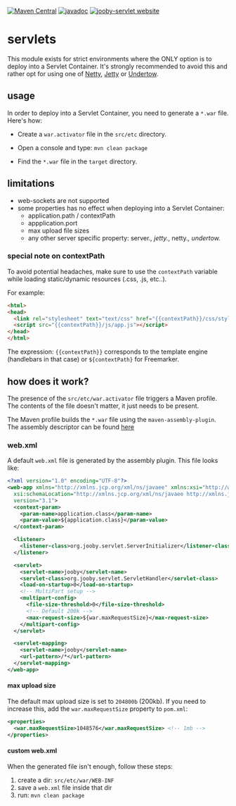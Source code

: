 [![Maven Central](https://maven-badges.herokuapp.com/maven-central/org.jooby/jooby-servlet/badge.svg)](https://maven-badges.herokuapp.com/maven-central/org.jooby/jooby-servlet)
[![javadoc](https://javadoc.io/badge/org.jooby/jooby-servlet.svg)](https://javadoc.io/doc/org.jooby/jooby-servlet/1.4.0)
[![jooby-servlet website](https://img.shields.io/badge/jooby-servlet-brightgreen.svg)](http://jooby.org/doc/servlet)
# servlets

This module exists for strict environments where the ONLY option is to deploy into a Servlet Container.
It's strongly recommended to avoid this and rather opt for using one of [Netty](http://netty.io), [Jetty](http://www.eclipse.org/jetty/) or [Undertow](http://undertow.io).

## usage

In order to deploy into a Servlet Container, you need to generate a ```*.war``` file. Here's how:

* Create a ```war.activator``` file in the ```src/etc``` directory.

* Open a console and type: ```mvn clean package```

* Find the ```*.war``` file in the ```target``` directory.

## limitations

* web-sockets are not supported
* some properties has no effect when deploying into a Servlet Container:
  - application.path / contextPath
  - appplication.port
  - max upload file sizes
  - any other server specific property: server.*, jetty.*, netty.*, undertow.*


### special note on contextPath

To avoid potential headaches, make sure to use the ```contextPath``` variable while loading static/dynamic
resources (.css, .js, etc..).

For example:

```html
<html>
<head>
  <link rel="stylesheet" text="text/css" href="{{contextPath}}/css/styles.css">
  <script src="{{contextPath}}/js/app.js"></script>
</head>
</html>
```

The expression: ```{{contextPath}}``` corresponds to the template engine (handlebars in that case) or ```${contextPath}``` for Freemarker.

## how does it work?

The presence of the ```src/etc/war.activator``` file triggers a Maven profile. The contents of the file doesn't matter, it just needs to be present.

The Maven profile builds the ```*.war``` file using the ```maven-assembly-plugin```. The assembly descriptor can be found
[here](https://github.com/jooby-project/jooby/blob/master/jooby-dist/src/main/resources/assemblies/jooby.war.xml)

### web.xml

A default ```web.xml``` file is generated by the assembly plugin. This file looks like:

```xml
<?xml version="1.0" encoding="UTF-8"?>
<web-app xmlns="http://xmlns.jcp.org/xml/ns/javaee" xmlns:xsi="http://www.w3.org/2001/XMLSchema-instance"
  xsi:schemaLocation="http://xmlns.jcp.org/xml/ns/javaee http://xmlns.jcp.org/xml/ns/javaee/web-app_3_1.xsd"
  version="3.1">
  <context-param>
    <param-name>application.class</param-name>
    <param-value>${application.class}</param-value>
  </context-param>

  <listener>
    <listener-class>org.jooby.servlet.ServerInitializer</listener-class>
  </listener>

  <servlet>
    <servlet-name>jooby</servlet-name>
    <servlet-class>org.jooby.servlet.ServletHandler</servlet-class>
    <load-on-startup>0</load-on-startup>
    <!-- MultiPart setup -->
    <multipart-config>
      <file-size-threshold>0</file-size-threshold>
      <!-- Default 200k -->
      <max-request-size>${war.maxRequestSize}</max-request-size>
    </multipart-config>
  </servlet>

  <servlet-mapping>
    <servlet-name>jooby</servlet-name>
    <url-pattern>/*</url-pattern>
  </servlet-mapping>
</web-app>
```

#### max upload size

The default max upload size is set to ```204800b``` (200kb). If you need to increase this, add
the ```war.maxRequestSize``` property to ```pom.xml```:

```xml
<properties>
  <war.maxRequestSize>1048576</war.maxRequestSize> <!-- 1mb -->
</properties>
```

#### custom web.xml

When the generated file isn't enough, follow these steps:

1. create a dir: ```src/etc/war/WEB-INF```
2. save a ```web.xml``` file inside that dir
3. run: ```mvn clean package```
